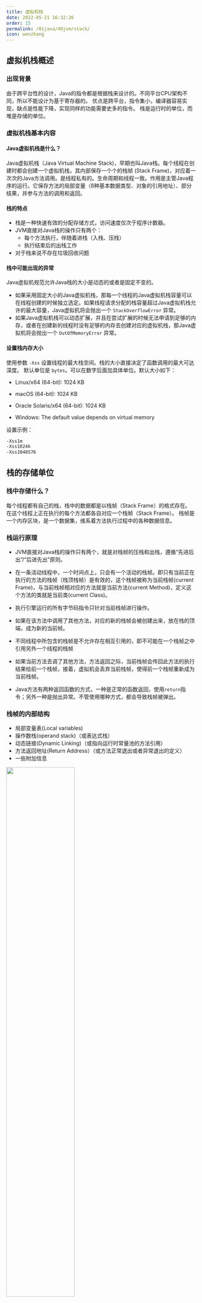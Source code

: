 ```yaml
---
title: 虚拟机栈
date: 2022-05-21 16:32:26
order: 15
permalink: /01java/40jvm/stack/
icon: wenzhang
---
```

## 虚拟机栈概述
### 出现背景
由于跨平台性的设计，Java的指令都是根据栈来设计的。不同平台CPU架构不同，所以不能设计为基于寄存器的。
优点是跨平台，指令集小，编译器容易实现，缺点是性能下降，实现同样的功能需要史多的指令。
栈是运行时的单位，而堆是存储的单位。

### 虚拟机栈基本内容
#### Java虚拟机栈是什么？

Java虚拟机栈（Java Virtual Machine Stack)，早期也叫Java栈。每个线程在创建时都会创建一个虚拟机栈，其内部保存一个个的栈帧
(Stack Frame)，对应着一次次的Java方法调用。是线程私有的。生命周期和线程一致。作用是主管Java程序的运行。它保存方法的局部变量（8种基本数据类型、对象的引用地址）、部分结果，并参与方法的调用和返回。

#### 栈的特点

- 栈是一种快速有效的分配存储方式，访问速度仅次于程序计数器。
- JVM直接对Java栈的操作只有两个：
   - 每个方法执行，伴随着进栈（入栈、压栈）
   - 执行结束后的出栈工作
- 对于栈来说不存在垃圾回收问题
#### 栈中可能出现的异常
Java虚拟机规范允许Java栈的大小是动态的或者是固定不变的。

- 如果采用固定大小的Java虚拟机栈，那每一个线程的Java虚拟机栈容量可以在线程创建的时候独立选定。如果线程请求分配的栈容量超过Java虚拟机栈允许的最大容量，Java虚拟机将会抛出一个 `StackOverflowError` 异常。
- 如果Java虚拟机栈可以动态扩展，并且在尝试扩展的时候无法申请到足够的内存，或者在创建新的线程时没有足够的内存去创建对应的虚拟机栈，那Java虚拟机将会抛出一个 `OutOfMemoryError` 异常。
#### 设置栈内存大小
使用参数 `-Xss` 设置线程的最大栈空间。栈的大小直接决定了函数调用的最大可达深度。
默认单位是 `bytes`。可以在数字后面加具体单位。默认大小如下：

- Linux/x64 (64-bit): 1024 KB

- macOS (64-bit): 1024 KB

- Oracle Solaris/x64 (64-bit): 1024 KB

- Windows: The default value depends on virtual memory

设置示例：
```sh
-Xss1m
-Xss1024k
-Xss1048576
```
## 栈的存储单位
### 栈中存储什么？
每个线程都有自己的栈，栈中的数据都是以栈帧（Stack Frame）的格式存在。
在这个线程上正在执行的每个方法都各自对应一个栈帧（Stack Frame）。
栈帧是一个内存区块，是一个数据集，维系着方法执行过程中的各种数据信息。
### 栈运行原理

- JVM直接对Java栈的操作只有两个，就是对栈帧的压栈和出栈，遵循“先进后出”/“后进先出”原则。
- 在一条活动线程中，一个时间点上，只会有一个活动的栈帧。即只有当前正在执行的方法的栈帧（栈顶栈帧）是有效的，这个栈帧被称为当前栈帧(current Frame)，与当前栈帧相对应的方法就是当前方法(current Method)，定义这个方法的类就是当前类(current Class)。

- 执行引擎运行的所有字节码指令只针对当前栈帧进行操作。
- 如果在该方法中调用了其他方法，对应的新的栈帧会被创建出来，放在栈的顶端，成为新的当前帧。
- 不同线程中所包含的栈帧是不允许存在相互引用的，即不可能在一个栈帧之中引用另外一个线程的栈帧
- 如果当前方法去调了其他方法，方法返回之际，当前栈帧会传回此方法的执行结果给前一个栈帧，接着，虚拟机会丢弃当前栈帧，使得前一个栈帧重新成为当前栈帧。
- Java方法有两种返回函数的方式，一种是正常的函数返回，使用`return`指令；另外一种是抛出异常。不管使用哪种方式，都会导致栈帧被弹出。
### 栈帧的内部结构

- 局部变量表(Local variables)
- 操作数栈(operand stack)（或表达式栈）
- 动态链接(Dynamic Linking)（或指向运行时常量池的方法引用）
- 方法返回地址(Return Address）（或方法正常退出或者异常退出的定义）
- 一些附加信息

<img src="https://raw.githubusercontent.com/jayxiaohe/blog_img/main/img/20220522000358.webp" width="60%">

## 局部变量表（Local Variables）

- 局部变量表也被称之为局部变量数组或本地变量表
- 定义为一个数字数组，主要用于存储方法参数和定义在方法体内的局部变量，这些数据类型包括各类基本数据类型、对象引用(reference)，以及`returnAddress`类型。
- 由于局部变量表是建立在线程的栈上，是线程的私有数据，因此不存在数据安全问题。
- 局部变量表所需的容量大小是在编译期确定下来的，并保存在方法的`Code`属性的`maximum local variables`数据项中。在方法运行期间是不会改变局部变量表的大小的。
- 方法嵌套调用的次数由栈的大小决定。一般来说，栈越大，方法嵌套调用次数越多。对一个函数而言，它的参数和局部变量越多，使得局部变量表膨胀，它的栈帧就越大，以满足方法调用所需传递的信息增大的需求。进而函数调用就会占用更多的栈空间，导致其嵌套调用次数就会减少。
- 局部变量表中的变量只在当前方法调用中有效。在方法执行时，虚拟机通过使用局部变量表完成参数值到参数变量列表的传递过程。当方法调用结束后，随着方法栈帧的销毁，局部变量表也会随之销毁。
- 在栈帧中，与性能调优关系最密切的部分就是局部变量表。在方法执行时，虚拟机使用局部变量表完成方法的传递。
- 局部变量表中的变量也是<mark>重要的垃圾回收根节点</mark>，只要被局部变量表中直接或间接引用的对象都不会被回收。
## 操作数栈（Operand Stack）

- 操作数栈，主要用于保存计算过程的中间结果，同时作为计算过程中变量临时的存储空间。是用数组实现的。但不能通过索引访问。
- 操作数栈就是JVM执行引擎的一个工作区，当一个方法刚开始执行的时候，一个新的栈帧也会随之被创建出来，这个方法的操作数栈是空的。
- 每一个操作数栈都会拥有一个明确的栈深度用于存储数值，其所需的最大深度在编译期就定义好了，保存在方法的`code`属性中，为`max_stack`的值。
- 栈中的任何一个元素都是可以任意的Java数据类型。
   - 32bit 的类型占用一个栈单位深度
   - 64bit 的类型占用两个栈单位深度
- 操作数栈并非采用访问索引的方式来进行数据访问的，而是只能通过标准的入栈(push)和出栈(pop)操作来完成一次数据访问。
- 每一个独立的栈帧中除了包含局部变量表以外，还包含一个后进先出(Last-In-First-Out)的操作数栈，也可以称之为表达式栈（Expression Stack）。
- 操作数栈，在方法执行过程中，根据字节码指令，往栈中写入数据或提取数据，即入栈(push)/出栈(pop)
- 某些字节码指令将值压入操作数栈，其余的字节码指令将操作数取出栈。使用它们后再把结果压入栈。比如，指向复制、交换、求和等操作。
- 如果被调用的方法带有返回值的话，其返回值将会被压入当前栈帧的操作数栈中，并更新pc寄存器中下一条需要执行的字节码指令。
- 操作数栈中元素的数据类型必须与字节码指令的序列严格匹配，这由编译器在编译器期间进行验证，同时在类加载过程中的类检验阶段的数据流分析阶段要再次验证。
- 另外，我们说Java虚拟机的解释引擎是基于栈的执行引擎，其中的栈指的就是操作数栈。
## 动态链接（或指向运行时常量池的方法引用）

- 每一个栈帧内部都包含一个指向运行时常量池中该栈帧所属方法的引用。包含这个引用的目的就是为了支持当前方法的代码能够实现动态链接(Dynamic Linking)。比如`invokedynamic`指令
- 在Java源文件被编译到字节码文件中时，所有的变量和方法引用都作为符号引用(symbolic Reference)保存在class文件的常量池里。比如：描述一个方法调用了另外的其他方法时，就是通过常量池中指向方法的符号引用来表示的，那么动态链接的作用就是为了将这些符号引用转换为调用方法的直接引用。
## 方法的调用
### 静态链接/动态链接
在JVM中，将符号引用转换为调用方法的直接引用与方法的绑定机制相关。

- 静态链接：

当一个字节码文件被装载进JVM内部时，如果被调用的目标方法在编译期可知，且运行期保持不变时。这种情况下将调用方法的符号引用转换为直接引用的过程称之为静态链接。

- 动态链接：

如果被调用的方法在编译期无法被确定下来，也就是说，只能够在程序运行期将调用方法的符号引用转换为直接引用，由于这种引用转换过程具备动态性，因此也就被称之为动态链接。
### 早期绑定/晚期绑定
对应的方法的绑定机制为：早期绑定(Early Binding)和晚期绑定(Late Binding)。**绑定是一个字段、方法或者类在符号引用被替换为直接引用的过程，这仅仅发生一次。**

- 早期绑定

早期绑定就是指被调用的目标方法如果在编译期可知，且运行期保持不变时，即可将这个方法与所属的类型进行绑定，这样一来，由于明确了被调用的目标方法究竟是哪一个，因此也就可以使用静态链接的方式将符号引用转换为直接引用。

- 晚期绑定

如果**被调用的方法在编译期无法被确定下来**，只能够在程序运行期根据实际的类型绑定相关的方法，这种绑定方式也就被称之为晚期绑定。
### 虚方法/非虚方法
如果方法在编译期就确定了具体的调用版本，这个版本在运行时是不可变的。这样的方法称为非虚方法。

静态方法、私有方法、final方法、实例构造器、父类方法都是非虚方法。

其他方法称为虚方法。

参考: [invokedynamic](https://www.jianshu.com/p/d74e92f93752)

### 方法重写的本质

1. 找到操作数栈顶的第一个元素所执行的对象的实际类型，记作 C。
1. 如果在类型 C 中找到与常量中的描述符合简单名称都相符的方法，则进行访问权限校验，如果通过则返回这个方法的直接引用，查找过程结束；如果不通过，则返回 `java.lang.IllegalAccessError` 异常。
1. 否则，按照继承关系从下往上依次对 C 的各个父类进行第2步的搜索和验证过程。
1. 如果始终没有找到合适的方法，则抛出`java.lang.AbstractMethodEtror`异常。
:::note
`IllegalAccessError` 介绍：
程序试图访问或修改一个属性或调用一个方法，这个属性或方法，你没有权限访问。一般的，这个会引起编译器异常。这个错误如果发生在运行时，就说明一个类发生了不兼容的改变。
:::
### 虚方法表

- 在面向对象的编程中，会很频繁的使用到动态分派，如果在每次动态分派的过程中都要重新在类的方法元数据中搜索合适的目标的话就可能影响到执行效率。因此，为了提高性能，JVM 采用在类的方法区建立一个虚方法表(virtual method table)（非虚方法不会出现在表中）来实现。使用索引表来代替查找。
- 每个类中都有一个虚方法表，表中存放着各个方法的实际入囗。
- 虚方法表什么时候被创建？虚方法表会在类加载的链接阶段被创建并开始初始化，类的变量初始值准备完成之后，JVM会把该类的方法表也初始化完毕。

## 方法返回地址

- 存放调用该方法的pc寄存器的值。
- 一个方法的结束，有两种方式：
   - 正常执行完成
   - 出现未处理的异常，非正常退出
- 无论通过哪种方式退出，在方法退出后都返回到该方法被调用的位置。方法正常退出时，调用者的 PC 计数器的值作为返回地址，即调用该方法的指令的下一条指令的地址。而通过异常退出的，返回地址是要通过异常表来确定，栈帧中一般不会保存这部分信息。

本质上，方法的退出就是当前栈帧出栈的过程。此时，需要恢复上层方法的局部变量表、操作数栈、将返回值压入调用者栈帧的操作数栈、设置 PC 寄存器值等，让调用者方法继续执行下去。
> **正常完成出口和异常完成出口的区别**：通过异常完成出口退出的不会给他的上层调用者产生任何的返回值。


当一个方法开始执行后，只有两种方式可以退出这个方法：

1. 执行引擎遇到任意一个方法返回的字节码指令(return)，会有返回值传递给上层的方法调用者，简称**正常完成出口**。
   - 一个方法在正常调用完成之后需要使用哪一个返回指令还需要根据方法返回值的实际数据类型而定。
   - 在字节码指令中，返回指令包含 `ireturn`（当返回值是boolean、byte、char、short 和 int类型时使用）、`lreturn`、`freturn`、`dreturn`以及 `areturn`，另外还有一个`return`指令供声明为 void 的方法、实例初始化方法、类和接囗的初始化方法使用。
2. 在方法执行的过程中遇到了异常(Exception)，并且这个异常没有在方法内进行处理，也就是只要在本方法的异常表中没有搜索到匹配的异常处理器，就会导致方法退出。简称**异常完成出口**。方法执行过程抛出异常时的异常处理，存储在一个异常处理表，方便在发生异常的时候找到处理异常的代码。
## 一些附加信息
栈帧中还允许携带与Java虚拟机实现相关的一些附加信息。例如，对程序调试提供支持的信息。
## 栈的相关面试题
### 1. 举例栈溢出的情况？（StackOverflowError）
通过 `-Xss` 设置。参考之前的内容。
### 2. 调整栈大小，就能保证不出现溢出吗？
不能。如递归不写退出条件时，还是会出现溢出。
### 3. 分配的栈内存越大越好吗？
不是，内存总量确定的情况下，栈内存分配过大，会影响其他内存结构的正常使用。
### 4. 垃圾回收是否会涉及到虚拟机栈？
不会。
### 5. 方法中定义/使用的局部变量是否线程安全？
具体问题具体分析。

- 在方法内定义 `StringBuilder sb = new StringBuilder();` 并在后续对其进行 append操作，是线程安全的。
- 如果对方法入参中的 StringBuilder 进行 append，不安全。因为这个入参有可能被多个线程调用。
